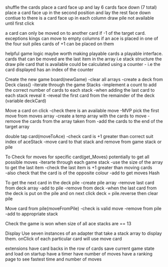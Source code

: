shuffle the cards
place a card face up and lay 6 cards face down (7 total)
place a card face up in the second position and lay the rest face down 
contiue to there is a card face up in each column
draw pile not available until first click

a card can only be moved on to another card if -1 of the target card.
exceptions 
  kings can move to empty columns
  if an ace is placed in one of the four suit piles cards of +1 can be placed on them

helpful game logic
  maybe worth making playable cards a playable interface.
  cards that can be moved are the last item in the array i.e stack structure
  the draw pile card that is available could be calculated using a counter
    - i.e the card displayed has an index of the counter

Create the new game board(newGame)
  -clear all arrays
  -create a deck from Deck class()
  -iterate through the game Stacks
  -implement a count to add the correct number of cards to each stack
  -when adding the last card to each stack reveal it
  -reveal the first card from the remainder of the deck (variable deckCard)

Move a card on click
  -check there is an available move
  -MVP pick the first move from moves array
  -create a temp array with the cards to move
  -remove the cards from the array taken from 
  -add the cards to the end of the target array

double tap card(moveToAce)
  -check card is +1 greater than correct suit index of aceStack
  -move card to that stack and remove from game stack or pile

To Check for moves for specific card(get_Moves) potentially to get all possible moves
  -iterarte through each game stack
  -use the size of the array to get the last item
  -check the last item is +1 greater than moving cards  
  -also check that the card is of the opposite colour
  -add to get moves Hash


To get the next card in the deck pile
  -create pile array
  -remove last card from deck array
  -add to pile
  -remove from deck
  -when the last card from the deck is put on the pile and on next click
    deck = pile.reverse then clear pile

Move card from pile(moveFromPile)
  -check is valid move
  -remove from pile
  -add to appropriate stack

Check the game is won when size of all ace stacks are == 13

Display
Use seven instances of an adapter that take a stack array to display them.
onClick of each particular card will use move card


extensions
  have card backs in the row of cards
  save current game state and load on startup
  have a timer
  have number of moves
  have a ranking page to see fastest time and number of moves